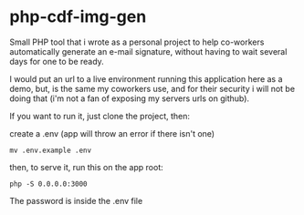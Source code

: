 # php-cdf-img-gen

Small PHP tool that i wrote as a personal project to help co-workers automatically generate an e-mail signature, without having to wait several days for one to be ready.

I would put an url to a live environment running this application here as a demo, but, is the same my coworkers use, and for their security i will not be doing that (i'm not a fan of exposing my servers urls on github).

If you want to run it, just clone the project, then:

create a .env (app will throw an error if there isn't one)

`mv .env.example .env`

then, to serve it, run this on the app root:

`php -S 0.0.0.0:3000`

The password is inside the .env file
